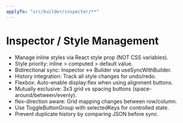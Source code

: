 ```yaml
---
applyTo: "src/builder/inspector/**"
---
```

# Inspector / Style Management
- Manage inline styles via React style prop (NOT CSS variables).
- Style priority: inline > computed > default value.
- Bidirectional sync: Inspector ↔ Builder via useSyncWithBuilder.
- History integration: Track all style changes for undo/redo.
- Flexbox: Auto-enable display:flex when using alignment buttons.
- Mutually exclusive: 3x3 grid vs spacing buttons (space-around/between/evenly).
- flex-direction aware: Grid mapping changes between row/column.
- Use ToggleButtonGroup with selectedKeys for controlled state.
- Prevent duplicate history by comparing JSON before sync.
